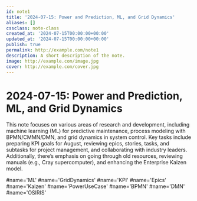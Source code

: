 ```yaml
---
id: note1
title: '2024-07-15: Power and Prediction, ML, and Grid Dynamics'
aliases: []
cssclass: note-class
created_at: '2024-07-15T00:00:00+00:00'
updated_at: '2024-07-15T00:00:00+00:00'
publish: true
permalink: http://example.com/note1
description: A short description of the note.
image: http://example.com/image.jpg
cover: http://example.com/cover.jpg
---
```


# 2024-07-15: Power and Prediction, ML, and Grid Dynamics

This note focuses on various areas of research and development, including machine learning (ML) for predictive maintenance, process modeling with BPMN/CMMN/DMN, and grid dynamics in system control. Key tasks include preparing KPI goals for August, reviewing epics, stories, tasks, and subtasks for project management, and collaborating with industry leaders. Additionally, there’s emphasis on going through old resources, reviewing manuals (e.g., Cray supercomputer), and enhancing the Enterprise Kaizen model.

#name='ML' #name='GridDynamics' #name='KPI' #name='Epics' #name='Kaizen' #name='PowerUseCase' #name='BPMN' #name='DMN' #name='OSIRIS'
